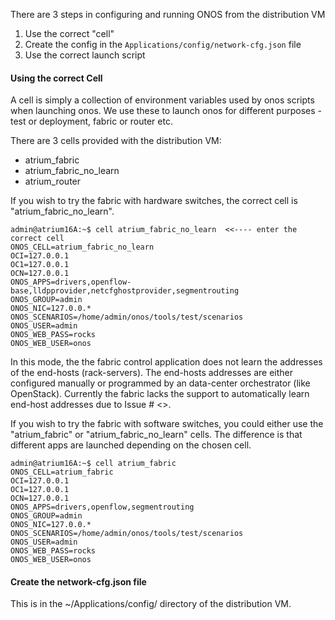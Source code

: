 There are 3 steps in configuring and running ONOS from the distribution VM

1. Use the correct "cell"
1. Create the config in the `Applications/config/network-cfg.json` file
1. Use the correct launch script

#### Using the correct Cell

A cell is simply a collection of environment variables used by onos scripts when launching onos. We use these to launch onos for different purposes - test or deployment, fabric or router etc.

There are 3 cells provided with the distribution VM:
* atrium_fabric
* atrium_fabric_no_learn  
* atrium_router

If you wish to try the fabric with hardware switches, the correct cell is "atrium_fabric_no_learn". 

    admin@atrium16A:~$ cell atrium_fabric_no_learn  <<---- enter the correct cell
    ONOS_CELL=atrium_fabric_no_learn
    OCI=127.0.0.1
    OC1=127.0.0.1
    OCN=127.0.0.1
    ONOS_APPS=drivers,openflow-base,lldpprovider,netcfghostprovider,segmentrouting
    ONOS_GROUP=admin
    ONOS_NIC=127.0.0.*
    ONOS_SCENARIOS=/home/admin/onos/tools/test/scenarios
    ONOS_USER=admin
    ONOS_WEB_PASS=rocks
    ONOS_WEB_USER=onos

In this mode, the the fabric control application does not learn the addresses of the end-hosts (rack-servers). The end-hosts addresses are either configured manually or programmed by an data-center orchestrator (like OpenStack). Currently the fabric lacks the support to automatically learn end-host addresses due to Issue # <>.

If you wish to try the fabric with software switches, you could either use the "atrium_fabric" or "atrium_fabric_no_learn" cells. The difference is that different apps are launched depending on the chosen cell.

    admin@atrium16A:~$ cell atrium_fabric
    ONOS_CELL=atrium_fabric
    OCI=127.0.0.1
    OC1=127.0.0.1
    OCN=127.0.0.1
    ONOS_APPS=drivers,openflow,segmentrouting
    ONOS_GROUP=admin
    ONOS_NIC=127.0.0.*
    ONOS_SCENARIOS=/home/admin/onos/tools/test/scenarios
    ONOS_USER=admin
    ONOS_WEB_PASS=rocks
    ONOS_WEB_USER=onos

#### Create the network-cfg.json file

This is in the ~/Applications/config/ directory of the distribution VM. 


